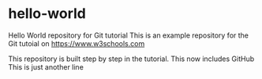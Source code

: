# hello-world
Hello World repository for Git tutorial
This is an example repository for the Git tutoial on https://www.w3schools.com

This repository is built step by step in the tutorial.
This now includes GitHub
This is just another line
